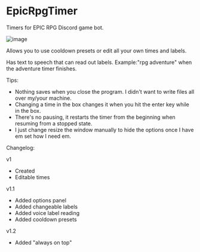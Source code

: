 # EpicRpgTimer
Timers for EPIC RPG Discord game bot.

![image](https://i.imgur.com/2pNQd81.png)

Allows you to use cooldown presets or edit all your own times and labels. 

Has text to speech that can read out labels. Example:"rpg adventure" when the adventure timer finishes.

Tips:
 - Nothing saves when you close the program. I didn't want to write files all over my/your machine.
 - Changing a time in the box changes it when you hit the enter key while in the box. 
 - There's no pausing, it restarts the timer from the beginning when resuming from a stopped state.
 - I just change resize the window manually to hide the options once I have em set how I need em. 
  
  
Changelog:

v1 
 - Created
 - Editable times
 
v1.1
 - Added options panel
 - Added changeable labels
 - Added voice label reading
 - Added cooldown presets
 
v1.2
 - Added "always on top"
